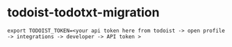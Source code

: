 # todoist-todotxt-migration

```
export TODOIST_TOKEN=<your api token here from todoist -> open profile -> integrations -> developer -> API token >
```
